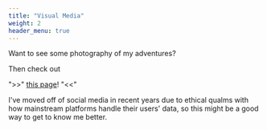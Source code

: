 ```yaml
---
title: "Visual Media"
weight: 2
header_menu: true
---
```


Want to see some photography of my adventures?

Then check out

">>" [this page](/photography)! "<<"

I've moved off of social media in recent years due to ethical qualms with how mainstream platforms handle their users' data, so this might be a good way to get to know me better.
